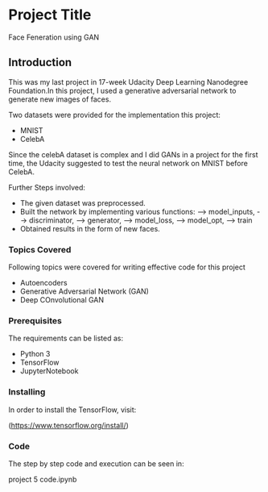 # Project Title

Face Feneration using GAN


## Introduction
This was my last project in 17-week Udacity Deep Learning Nanodegree Foundation.In this project, I used a generative adversarial network to generate new images of faces.

Two datasets were provided for the implementation this project:
- MNIST
- CelebA

Since the celebA dataset is complex and I did GANs in a project for the first time, the Udacity suggested to test the neural network on MNIST before CelebA.

Further Steps involved:

- The given dataset was preprocessed.
- Built the network by implementing various functions:
--> model_inputs,
--> discriminator,
--> generator,
--> model_loss,
--> model_opt,
--> train
- Obtained results in the form of new faces.

### Topics Covered

Following topics were covered for writing effective code for this project
- Autoencoders
- Generative Adversarial Network (GAN)
- Deep COnvolutional GAN

### Prerequisites

The requirements can be listed as:
- Python 3
- TensorFlow
- JupyterNotebook

### Installing

In order to install the TensorFlow, visit:

(https://www.tensorflow.org/install/)

### Code

The step by step code and execution can be seen in:

project 5 code.ipynb



